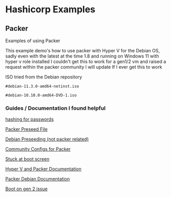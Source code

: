 # Hashicorp Examples


## Packer
Examples of using Packer 

This example demo's how to use packer with Hyper V  for the Debian OS, sadly even with the latest at the time 1.8 and running on Windows 11 with hyper v role installed I couldn't get this to work for a gen1/2 vm and raised a request within the packer community I will update If I ever get this to work 

ISO tried from the Debian repository 

    #debian-11.3.0-amd64-netinst.iso

    #debian-10.10.0-amd64-DVD-1.iso


### Guides / Documentation I found helpful

[hashing for passwords ](https://www.codepunker.com/tools/string-converters)

[Packer Preseed File](https://www.youtube.com/watch?v=T-nhDIfMoL8)

[Debian Preseeding (not packer related)](https://www.youtube.com/watch?v=ndHi1sQWuH4)

[Community Configs for Packer](https://www.packer.io/community-tools#templates)

[Stuck at boot screen](https://stackoverflow.com/questions/27201419/automate-ubuntu-install-via-packer-stuck-at-welcome-screen)

[Hyper V and Packer Documentation](https://www.packer.io/plugins/builders/hyperv/iso)

[Packer Debian Documentation](https://www.packer.io/guides/automatic-operating-system-installs/preseed_ubuntu)

[Boot on gen 2 issue](https://superuser.com/questions/519718/linux-on-uefi-how-to-reboot-to-the-uefi-setup-screen-like-windows-8-can)

